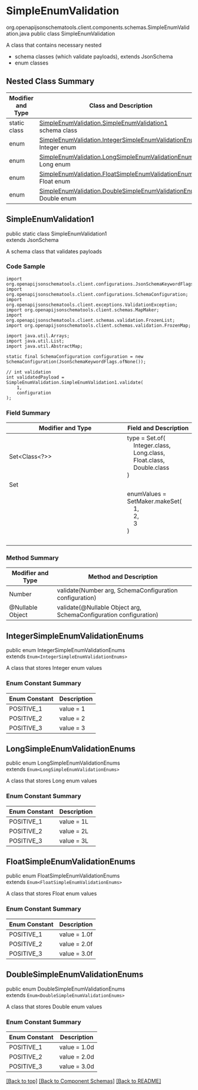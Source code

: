 # SimpleEnumValidation
org.openapijsonschematools.client.components.schemas.SimpleEnumValidation.java
public class SimpleEnumValidation

A class that contains necessary nested
- schema classes (which validate payloads), extends JsonSchema
- enum classes

## Nested Class Summary
| Modifier and Type | Class and Description |
| ----------------- | ---------------------- |
| static class | [SimpleEnumValidation.SimpleEnumValidation1](#simpleenumvalidation1)<br> schema class |
| enum | [SimpleEnumValidation.IntegerSimpleEnumValidationEnums](#integersimpleenumvalidationenums)<br>Integer enum |
| enum | [SimpleEnumValidation.LongSimpleEnumValidationEnums](#longsimpleenumvalidationenums)<br>Long enum |
| enum | [SimpleEnumValidation.FloatSimpleEnumValidationEnums](#floatsimpleenumvalidationenums)<br>Float enum |
| enum | [SimpleEnumValidation.DoubleSimpleEnumValidationEnums](#doublesimpleenumvalidationenums)<br>Double enum |

## SimpleEnumValidation1
public static class SimpleEnumValidation1<br>
extends JsonSchema

A schema class that validates payloads

### Code Sample
```
import org.openapijsonschematools.client.configurations.JsonSchemaKeywordFlags;
import org.openapijsonschematools.client.configurations.SchemaConfiguration;
import org.openapijsonschematools.client.exceptions.ValidationException;
import org.openapijsonschematools.client.schemas.MapMaker;
import org.openapijsonschematools.client.schemas.validation.FrozenList;
import org.openapijsonschematools.client.schemas.validation.FrozenMap;

import java.util.Arrays;
import java.util.List;
import java.util.AbstractMap;

static final SchemaConfiguration configuration = new SchemaConfiguration(JsonSchemaKeywordFlags.ofNone());

// int validation
int validatedPayload = SimpleEnumValidation.SimpleEnumValidation1.validate(
    1,
    configuration
);
```

### Field Summary
| Modifier and Type | Field and Description |
| ----------------- | ---------------------- |
| Set<Class<?>> | type = Set.of(<br/>&nbsp;&nbsp;&nbsp;&nbsp;Integer.class,<br/>&nbsp;&nbsp;&nbsp;&nbsp;Long.class,<br/>&nbsp;&nbsp;&nbsp;&nbsp;Float.class,<br/>&nbsp;&nbsp;&nbsp;&nbsp;Double.class<br/>)<br/> |
| Set<Object> | enumValues = SetMaker.makeSet(<br>&nbsp;&nbsp;&nbsp;&nbsp;1,<br>&nbsp;&nbsp;&nbsp;&nbsp;2,<br>&nbsp;&nbsp;&nbsp;&nbsp;3<br>)<br> |

### Method Summary
| Modifier and Type | Method and Description |
| ----------------- | ---------------------- |
| Number | validate(Number arg, SchemaConfiguration configuration) |
| @Nullable Object | validate(@Nullable Object arg, SchemaConfiguration configuration) |
## IntegerSimpleEnumValidationEnums
public enum IntegerSimpleEnumValidationEnums<br>
extends `Enum<IntegerSimpleEnumValidationEnums>`

A class that stores Integer enum values

### Enum Constant Summary
| Enum Constant | Description |
| ------------- | ----------- |
| POSITIVE_1 | value = 1 |
| POSITIVE_2 | value = 2 |
| POSITIVE_3 | value = 3 |

## LongSimpleEnumValidationEnums
public enum LongSimpleEnumValidationEnums<br>
extends `Enum<LongSimpleEnumValidationEnums>`

A class that stores Long enum values

### Enum Constant Summary
| Enum Constant | Description |
| ------------- | ----------- |
| POSITIVE_1 | value = 1L |
| POSITIVE_2 | value = 2L |
| POSITIVE_3 | value = 3L |

## FloatSimpleEnumValidationEnums
public enum FloatSimpleEnumValidationEnums<br>
extends `Enum<FloatSimpleEnumValidationEnums>`

A class that stores Float enum values

### Enum Constant Summary
| Enum Constant | Description |
| ------------- | ----------- |
| POSITIVE_1 | value = 1.0f |
| POSITIVE_2 | value = 2.0f |
| POSITIVE_3 | value = 3.0f |

## DoubleSimpleEnumValidationEnums
public enum DoubleSimpleEnumValidationEnums<br>
extends `Enum<DoubleSimpleEnumValidationEnums>`

A class that stores Double enum values

### Enum Constant Summary
| Enum Constant | Description |
| ------------- | ----------- |
| POSITIVE_1 | value = 1.0d |
| POSITIVE_2 | value = 2.0d |
| POSITIVE_3 | value = 3.0d |

[[Back to top]](#top) [[Back to Component Schemas]](../../../README.md#Component-Schemas) [[Back to README]](../../../README.md)
